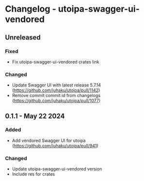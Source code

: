 # Changelog - utoipa-swagger-ui-vendored

## Unreleased

### Fixed

* Fix utoipa-swagger-ui-vendored crates link

### Changed

* Update Swagger UI with latest release 5.7.14 (https://github.com/juhaku/utoipa/pull/1142)
* Remove commit commit id from changelogs (https://github.com/juhaku/utoipa/pull/1077)

## 0.1.1 - May 22 2024

### Added

* Add vendored Swagger UI for utoipa (https://github.com/juhaku/utoipa/pull/941)

### Changed

* Update utoipa-swagger-ui-vendored version
* Include res for crates

